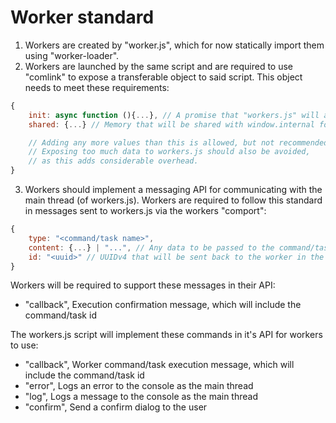 # Worker standard

1. Workers are created by "worker.js", which for now statically import them using "worker-loader".
2. Workers are launched by the same script and are required to use "comlink" to expose a transferable object to said script. This object needs to meet these requirements:

```js
{
    init: async function (){...}, // A promise that "workers.js" will await for after the worker has exposed the transferable object
    shared: {...} // Memory that will be shared with window.internal for global access. The worker should store all relevant information about it's runtime here.

    // Adding any more values than this is allowed, but not recommended.
    // Exposing too much data to workers.js should also be avoided,
    // as this adds considerable overhead.
}
```

3. Workers should implement a messaging API for communicating with the main thread (of workers.js). Workers are required to follow this standard in messages sent to workers.js via the workers "comport":

```js
{ 
    type: "<command/task name>",
    content: {...} | "...", // Any data to be passed to the command/task.
    id: "<uuid>" // UUIDv4 that will be sent back to the worker in the execution confirmation message
}
```

Workers will be required to support these messages in their API:

- "callback", Execution confirmation message, which will include the command/task id

The workers.js script will implement these commands in it's API for workers to use:

- "callback", Worker command/task execution message, which will include the command/task id
- "error", Logs an error to the console as the main thread
- "log", Logs a message to the console as the main thread
- "confirm", Send a confirm dialog to the user